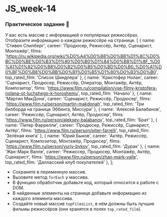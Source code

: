 # JS_week-14
### Практическое задание 💎

У вас есть массив с информацией о популярных режиссёрах. Отобразите информацию о каждом режиссёре на странице.
[
  {
    name: 'Стивен Спилберг',
    career: 'Продюсер, Режиссёр, Актёр, Сценарист, Монтажёр',
    films: 'https://ru.wikipedia.org/wiki/%D0%A4%D0%B8%D0%BB%D1%8C%D0%BC%D0%BE%D0%B3%D1%80%D0%B0%D1%84%D0%B8%D1%8F_%D0%A1%D1%82%D0%B8%D0%B2%D0%B5%D0%BD%D0%B0_%D0%A1%D0%BF%D0%B8%D0%BB%D0%B1%D0%B5%D1%80%D0%B3%D0%B0',
    top_rated_film: 'Список Шиндлера'
  },
  {
    name: 'Кристофер Нолан',
    career: 'Сценарист, Продюсер, Режиссёр, Оператор, Монтажёр, Актёр, Композитор',
    films: 'https://www.film.ru/compilation/vse-filmy-kristofera-nolana-ot-luchshego-k-horoshemu',
    top_rated_film: 'Начало'
  },
  {
    name: 'Мартин МакДона',
    career: 'Сценарист, Режиссёр, Продюсер',
    films: 'https://www.film.ru/person/martin-makdonah',
    top_rated_film: 'Три билборда на границе Эббинга, Миссури'
  },
  {
    name: 'Алексей Балабанов',
    career: 'Режиссёр, Сценарист, Актёр, Продюсер',
    films: 'https://www.film.ru/person/aleksey-balabanov',
    top_rated_film: 'Брат'
  },
  {
    name: 'Питер Фаррелли',
    career: 'Продюсер, Режиссёр, Сценарист, Актёр',
    films: 'https://www.film.ru/person/piter-farrelli',
    top_rated_film: 'Зелёная книга'
  },
  {
    name: 'Юрий Быков',
    career: 'Актёр, Режиссёр, Сценарист, Композитор, Монтажёр, Продюсер',
    films: 'https://www.film.ru/person/yuriy-bykov',
    top_rated_film: 'Дурак'
  },
  {
    name: 'Жан-Марк Валле',
    career: 'Режиссер, Продюсер, Монтажёр, Актёр, Сценарист',
    films: 'https://www.film.ru/person/zhan-mark-valle',
    top_rated_film: 'Далласский клуб покупателей'
  },
];
- Сохраните в переменную массив.
- Вызовите метод `forEach` у массива.
- В функцию обработчик добавьте код, который относится к работе с DOM.
- В найденные элементы на странице добавьте информацию из каждого элемента массива.
- Создайте новый массив `topFilmsList`, в нём должны быть лучшие фильмы режиссёров (они хранятся в полях `top_rated_film`).

